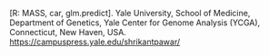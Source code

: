 [R: MASS, car, glm.predict].
Yale University, School of Medicine, Department of Genetics, Yale Center for Genome Analysis (YCGA), Connecticut,  New Haven, USA.
https://campuspress.yale.edu/shrikantpawar/
